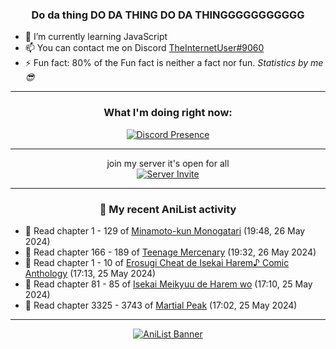 <div align="center">

### Do da thing DO DA THING DO DA THINGGGGGGGGGGG
</div>

- 🌱 I’m currently learning JavaScript
- 📫 You can contact me on Discord [TheInternetUser#9060](https://discord.com/users/534117072796385300)
- ⚡ Fun fact: 80% of the Fun fact is neither a fact nor fun. _Statistics by me 😎_
<hr>

<div align="center">

### What I'm doing right now:
[![Discord Presence](https://lanyard.cnrad.dev/api/534117072796385300)](https://discord.com/users/534117072796385300)
<hr>

join my server it's open for all <br>
[![Server Invite](https://invidget.switchblade.xyz/bfYgVHxrSs)](https://discord.gg/bfYgVHxrSs)

<hr>
  
### 🌸 My recent AniList activity

</div>

<!-- ANILIST_ACTIVITY:start -->

-   📖 Read chapter 1 - 129 of [Minamoto-kun Monogatari](https://anilist.co/manga/60123) (19:48, 26 May 2024)
-   📖 Read chapter 166 - 189 of [Teenage Mercenary](https://anilist.co/manga/126297) (19:32, 26 May 2024)
-   📖 Read chapter 1 - 10 of [Erosugi Cheat de Isekai Harem♪ Comic Anthology](https://anilist.co/manga/174175) (17:13, 25 May 2024)
-   📖 Read chapter 81 - 85 of [Isekai Meikyuu de Harem wo](https://anilist.co/manga/99462) (17:10, 25 May 2024)
-   📖 Read chapter 3325 - 3743 of [Martial Peak](https://anilist.co/manga/104494) (17:02, 25 May 2024)

<!-- ANILIST_ACTIVITY:end -->
<hr>

<div align="center">

[![AniList Banner](https://img.anili.st/User/929966)](https://anilist.co/user/TheInternetUser)

<!-- ![Profile views](https://gpvc.arturio.dev/TheInternetUse7) Since 2023-01-09 -->
<br>


</div>
